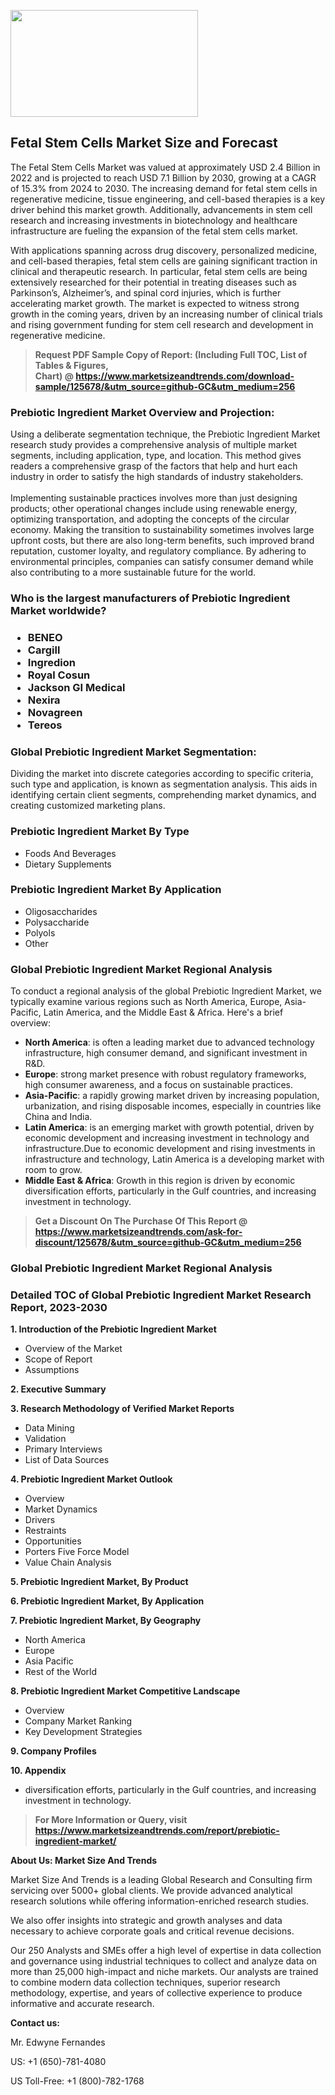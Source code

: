 <p><img class="alignnone size-medium wp-image-20088" src="https://ffe5etoiles.com/wp-content/uploads/2024/12/MST1-300x171.png" alt="" width="300" height="171" /></p><h2>Fetal Stem Cells Market Size and Forecast</h2><p>The Fetal Stem Cells Market was valued at approximately USD 2.4 Billion in 2022 and is projected to reach USD 7.1 Billion by 2030, growing at a CAGR of 15.3% from 2024 to 2030. The increasing demand for fetal stem cells in regenerative medicine, tissue engineering, and cell-based therapies is a key driver behind this market growth. Additionally, advancements in stem cell research and increasing investments in biotechnology and healthcare infrastructure are fueling the expansion of the fetal stem cells market. </p><p>With applications spanning across drug discovery, personalized medicine, and cell-based therapies, fetal stem cells are gaining significant traction in clinical and therapeutic research. In particular, fetal stem cells are being extensively researched for their potential in treating diseases such as Parkinson’s, Alzheimer’s, and spinal cord injuries, which is further accelerating market growth. The market is expected to witness strong growth in the coming years, driven by an increasing number of clinical trials and rising government funding for stem cell research and development in regenerative medicine.</p></p><blockquote id="" class=""><strong>Request PDF Sample Copy of Report: (Including Full TOC, List of Tables &amp; Figures, Chart)&nbsp;@&nbsp;<strong><a href="https://www.marketsizeandtrends.com/download-sample/125678/&utm_source=github-GC&utm_medium=256" target="_blank">https://www.marketsizeandtrends.com/download-sample/125678/&utm_source=github-GC&utm_medium=256</a></strong></strong></blockquote><h3 id="" class="">Prebiotic Ingredient Market&nbsp;Overview and Projection:</h3><p id="" class="">Using a deliberate segmentation technique, the Prebiotic Ingredient Market research study provides a comprehensive analysis of multiple market segments, including application, type, and location. This method gives readers a comprehensive grasp of the factors that help and hurt each industry in order to satisfy the high standards of industry stakeholders. <br /> <br />Implementing sustainable practices involves more than just designing products; other operational changes include using renewable energy, optimizing transportation, and adopting the concepts of the circular economy. Making the transition to sustainability sometimes involves large upfront costs, but there are also long-term benefits, such improved brand reputation, customer loyalty, and regulatory compliance. By adhering to environmental principles, companies can satisfy consumer demand while also contributing to a more sustainable future for the world.</p><h3 id="" class="">Who is the largest manufacturers of&nbsp;Prebiotic Ingredient Market worldwide?</h3><h3 class=""><p><ul><li>BENEO </li><li> Cargill </li><li> Ingredion </li><li> Royal Cosun </li><li> Jackson GI Medical </li><li> Nexira </li><li> Novagreen </li><li> Tereos</li></ul></p></h3><h3 id="" class="">Global&nbsp;Prebiotic Ingredient Market Segmentation:</h3><p id="" class="">Dividing the market into discrete categories according to specific criteria, such type and application, is known as segmentation analysis. This aids in identifying certain client segments, comprehending market dynamics, and creating customized marketing plans.</p><h3 id="" class="">Prebiotic Ingredient Market&nbsp;By Type</h3><p><p><ul><li>Foods And Beverages</li><li> Dietary Supplements</p></li></ul></p></p><h3 id="" class="">Prebiotic Ingredient Market&nbsp;By Application</h3><p class=""><p><ul><li>Oligosaccharides</li><li> Polysaccharide</li><li> Polyols</li><li> Other</li></ul></p></p><h3 id="" class="">Global Prebiotic Ingredient Market Regional Analysis</h3><p id="" class="">To conduct a regional analysis of the global Prebiotic Ingredient Market, we typically examine various regions such as North America, Europe, Asia-Pacific, Latin America, and the Middle East &amp; Africa. Here's a brief overview:</p><ul><li><strong>North America</strong>: is often a leading market due to advanced technology infrastructure, high consumer demand, and significant investment in R&amp;D.</li><li><strong>Europe</strong>: strong market presence with robust regulatory frameworks, high consumer awareness, and a focus on sustainable practices.</li><li><strong>Asia-Pacific</strong>: a rapidly growing market driven by increasing population, urbanization, and rising disposable incomes, especially in countries like China and India.</li><li><strong>Latin America</strong>: is an emerging market with growth potential, driven by economic development and increasing investment in technology and infrastructure.Due to economic development and rising investments in infrastructure and technology, Latin America is a developing market with room to grow.</li><li><strong>Middle East &amp; Africa</strong>: Growth in this region is driven by economic diversification efforts, particularly in the Gulf countries, and increasing investment in technology.</li></ul><blockquote id="" class=""><strong>Get a Discount On The Purchase Of This Report @ <strong><a href="https://www.marketsizeandtrends.com/ask-for-discount/125678/&utm_source=github-GC&utm_medium=256" target="_blank">https://www.marketsizeandtrends.com/ask-for-discount/125678/&utm_source=github-GC&utm_medium=256</a></strong></strong></blockquote><h3 id="" class="">Global Prebiotic Ingredient Market Regional Analysis</h3><h3 id="" class="">Detailed TOC of Global Prebiotic Ingredient Market Research Report, 2023-2030</h3><p id="" class=""><strong>1. Introduction of the Prebiotic Ingredient Market</strong></p><ul><li>Overview of the Market</li><li>Scope of Report</li><li>Assumptions</li></ul><p id="" class=""><strong>2. Executive Summary</strong></p><p id="" class=""><strong>3. Research Methodology of Verified Market Reports</strong></p><ul><li>Data Mining</li><li>Validation</li><li>Primary Interviews</li><li>List of Data Sources</li></ul><p id="" class=""><strong>4. Prebiotic Ingredient Market Outlook</strong></p><ul><li>Overview</li><li>Market Dynamics</li><li>Drivers</li><li>Restraints</li><li>Opportunities</li><li>Porters Five Force Model</li><li>Value Chain Analysis</li></ul><p id="" class=""><strong>5. Prebiotic Ingredient Market, By Product</strong></p><p id="" class=""><strong>6. Prebiotic Ingredient Market, By Application</strong></p><p id="" class=""><strong>7. Prebiotic Ingredient Market, By Geography</strong></p><ul><li>North America</li><li>Europe</li><li>Asia Pacific</li><li>Rest of the World</li></ul><p id="" class=""><strong>8. Prebiotic Ingredient Market Competitive Landscape</strong></p><ul><li>Overview</li><li>Company Market Ranking</li><li>Key Development Strategies</li></ul><p id="" class=""><strong>9. Company Profiles</strong></p><p id="" class=""><strong>10. Appendix</strong></p><ul><li>diversification efforts, particularly in the Gulf countries, and increasing investment in technology.</li></ul><blockquote id="" class=""><strong>For More Information or Query, visit <strong><strong><a href="https://www.marketsizeandtrends.com/report/prebiotic-ingredient-market/" target="_blank">https://www.marketsizeandtrends.com/report/prebiotic-ingredient-market/</a></strong></strong></strong></blockquote><p id="" class=""><strong>About Us: Market Size And Trends</strong></p><p id="" class="">Market Size And Trends is a leading Global Research and Consulting firm servicing over 5000+ global clients. We provide advanced analytical research solutions while offering information-enriched research studies.</p><p id="" class="">We also offer insights into strategic and growth analyses and data necessary to achieve corporate goals and critical revenue decisions.</p><p id="" class="">Our 250 Analysts and SMEs offer a high level of expertise in data collection and governance using industrial techniques to collect and analyze data on more than 25,000 high-impact and niche markets. Our analysts are trained to combine modern data collection techniques, superior research methodology, expertise, and years of collective experience to produce informative and accurate research.</p><p id="" class=""><strong>Contact us:</strong></p><p id="" class="">Mr. Edwyne Fernandes</p><p id="" class="">US: +1 (650)-781-4080</p><p id="" class="">US Toll-Free: +1 (800)-782-1768</p>
